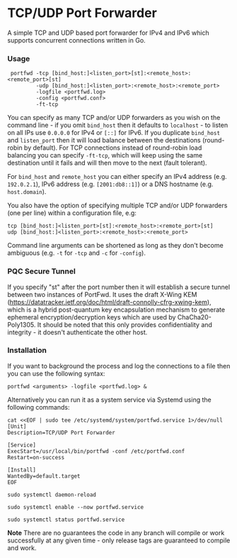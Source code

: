 # TCP/UDP Port Forwarder

A simple TCP and UDP based port forwarder for IPv4 and IPv6 which supports concurrent connections written in Go.

### Usage

```
 portfwd -tcp [bind_host:]<listen_port>[st]:<remote_host>:<remote_port>[st]
         -udp [bind_host:]<listen_port>:<remote_host>:<remote_port>
         -logfile <portfwd.log>
         -config <portfwd.conf>
         -ft-tcp
```

You can specify as many TCP and/or UDP forwarders as you wish on the command line - if you omit `bind_host` then it defaults to `localhost` - to listen on all IPs use `0.0.0.0` for IPv4 or `[::]` for IPv6. If you duplicate `bind_host` and `listen_port` then it will load balance between the destinations (round-robin by default). For TCP connections instead of round-robin load balancing you can specify `-ft-tcp`, which will keep using the same destination until it fails and will then move to the next (fault tolerant).

For `bind_host` and `remote_host` you can either specify an IPv4 address (e.g. `192.0.2.1`), IPv6 address (e.g. `[2001:db8::1]`) or a DNS hostname (e.g. `host.domain`).

You also have the option of specifying multiple TCP and/or UDP forwarders (one per line) within a configuration file, e.g:

```
tcp [bind_host:]<listen_port>[st]:<remote_host>:<remote_port>[st]
udp [bind_host:]<listen_port>:<remote_host>:<remote_port>
```

Command line arguments can be shortened as long as they don't become ambiguous (e.g. `-t` for `-tcp` and `-c` for `-config`).

### PQC Secure Tunnel

If you specify "st" after the port number then it will establish a secure tunnel between two instances of PortFwd. It uses the draft X-Wing KEM (https://datatracker.ietf.org/doc/html/draft-connolly-cfrg-xwing-kem), which is a hybrid post-quantum key encapsulation mechanism to generate ephemeral encryption/decryption keys which are used by ChaCha20-Poly1305. It should be noted that this only provides confidentiality and integrity - it doesn't authenticate the other host.

### Installation

If you want to background the process and log the connections to a file then you can use the following syntax:

```
portfwd <arguments> -logfile <portfwd.log> &
```

Alternatively you can run it as a system service via Systemd using the following commands:

```
cat <<EOF | sudo tee /etc/systemd/system/portfwd.service 1>/dev/null
[Unit]
Description=TCP/UDP Port Forwarder

[Service]
ExecStart=/usr/local/bin/portfwd -conf /etc/portfwd.conf
Restart=on-success

[Install]
WantedBy=default.target
EOF

sudo systemctl daemon-reload

sudo systemctl enable --now portfwd.service

sudo systemctl status portfwd.service
```

**Note** There are no guarantees the code in any branch will compile or work successfully at any given time - only release tags are guaranteed to compile and work.
